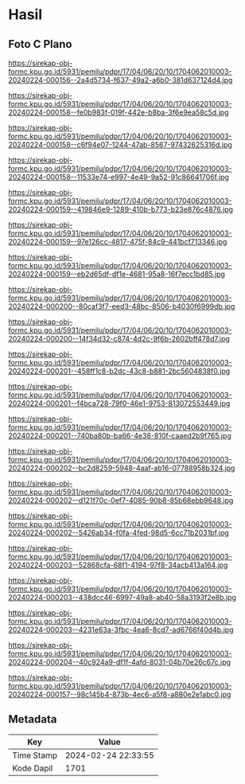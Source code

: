 # Hasil

## Foto C Plano

https://sirekap-obj-formc.kpu.go.id/5931/pemilu/pdpr/17/04/06/20/10/1704062010003-20240224-000156--2a4d5734-f637-49a2-a6b0-381d637124d4.jpg

https://sirekap-obj-formc.kpu.go.id/5931/pemilu/pdpr/17/04/06/20/10/1704062010003-20240224-000158--fe0b983f-019f-442e-b8ba-3f6e9ea58c5d.jpg

https://sirekap-obj-formc.kpu.go.id/5931/pemilu/pdpr/17/04/06/20/10/1704062010003-20240224-000158--c6f94e07-1244-47ab-8567-97432625316d.jpg

https://sirekap-obj-formc.kpu.go.id/5931/pemilu/pdpr/17/04/06/20/10/1704062010003-20240224-000158--11533e74-e997-4e49-9a52-91c86641706f.jpg

https://sirekap-obj-formc.kpu.go.id/5931/pemilu/pdpr/17/04/06/20/10/1704062010003-20240224-000159--419846e9-1289-410b-b773-b23e876c4876.jpg

https://sirekap-obj-formc.kpu.go.id/5931/pemilu/pdpr/17/04/06/20/10/1704062010003-20240224-000159--97e126cc-4817-475f-84c9-441bcf713346.jpg

https://sirekap-obj-formc.kpu.go.id/5931/pemilu/pdpr/17/04/06/20/10/1704062010003-20240224-000159--eb2d65df-df1e-4681-95a8-16f7ecc1bd85.jpg

https://sirekap-obj-formc.kpu.go.id/5931/pemilu/pdpr/17/04/06/20/10/1704062010003-20240224-000200--80caf3f7-eed3-48bc-8506-b4030f6999db.jpg

https://sirekap-obj-formc.kpu.go.id/5931/pemilu/pdpr/17/04/06/20/10/1704062010003-20240224-000200--14f34d32-c874-4d2c-9f6b-2602bff478d7.jpg

https://sirekap-obj-formc.kpu.go.id/5931/pemilu/pdpr/17/04/06/20/10/1704062010003-20240224-000201--458ff1c8-b2dc-43c8-b881-2bc5604838f0.jpg

https://sirekap-obj-formc.kpu.go.id/5931/pemilu/pdpr/17/04/06/20/10/1704062010003-20240224-000201--f4bca728-79f0-46e1-9753-813072553449.jpg

https://sirekap-obj-formc.kpu.go.id/5931/pemilu/pdpr/17/04/06/20/10/1704062010003-20240224-000201--740ba80b-ba66-4e38-810f-caaed2b9f765.jpg

https://sirekap-obj-formc.kpu.go.id/5931/pemilu/pdpr/17/04/06/20/10/1704062010003-20240224-000202--bc2d8259-5948-4aaf-ab16-07788958b324.jpg

https://sirekap-obj-formc.kpu.go.id/5931/pemilu/pdpr/17/04/06/20/10/1704062010003-20240224-000202--d121f70c-0ef7-4085-90b8-85b68ebb9648.jpg

https://sirekap-obj-formc.kpu.go.id/5931/pemilu/pdpr/17/04/06/20/10/1704062010003-20240224-000202--5426ab34-f0fa-4fed-98d5-6cc71b2031bf.jpg

https://sirekap-obj-formc.kpu.go.id/5931/pemilu/pdpr/17/04/06/20/10/1704062010003-20240224-000203--52868cfa-68f1-4194-97f8-34acb413a164.jpg

https://sirekap-obj-formc.kpu.go.id/5931/pemilu/pdpr/17/04/06/20/10/1704062010003-20240224-000203--438dcc46-6997-49a8-ab40-58a3193f2e8b.jpg

https://sirekap-obj-formc.kpu.go.id/5931/pemilu/pdpr/17/04/06/20/10/1704062010003-20240224-000203--4231e63a-3fbc-4ea6-8cd7-ad6766f40d4b.jpg

https://sirekap-obj-formc.kpu.go.id/5931/pemilu/pdpr/17/04/06/20/10/1704062010003-20240224-000204--40c924a9-df1f-4afd-8031-04b70e26c67c.jpg

https://sirekap-obj-formc.kpu.go.id/5931/pemilu/pdpr/17/04/06/20/10/1704062010003-20240224-000157--98c145b4-873b-4ec6-a5f8-a880e2e1abc0.jpg


## Metadata

| Key        | Value               |
| ---------- | ------------------- |
| Time Stamp | 2024-02-24 22:33:55 |
| Kode Dapil | 1701                |



